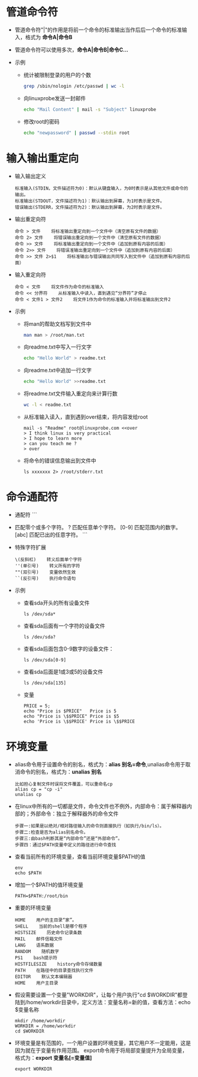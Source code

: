 # 管道命令符

- 管道命令符"|"的作用是将前一个命令的标准输出当作后后一个命令的标准输入，格式为 **命令A|命令B**

- 管道命令符可以使用多次，**命令A|命令B|命令C...**

- 示例

  - 统计被限制登录的用户的个数

    ```bash
    grep /sbin/nologin /etc/passwd | wc -l
    ```

  - 向linuxprobe发送一封邮件

    ```bash
    echo "Mail Content" | mail -s "Subject" linuxprobe
    ```

  - 修改root的密码

    ```bash
    echo "newpassword" | passwd --stdin root
    ```

# 输入输出重定向

- 输入输出定义

  ```
  标准输入(STDIN，文件描述符为0)：默认从键盘输入，为0时表示是从其他文件或命令的输出。
  标准输出(STDOUT，文件描述符为1)：默认输出到屏幕，为1时表示是文件。
  错误输出(STDERR，文件描述符为2)：默认输出到屏幕，为2时表示是文件。
  ```

- 输出重定向符

  ```
  命令 > 文件    将标准输出重定向到一个文件中（清空原有文件的数据）
  命令 2> 文件    将错误输出重定向到一个文件中（清空原有文件的数据）
  命令 >> 文件    将标准输出重定向到一个文件中（追加到原有内容的后面）
  命令 2>> 文件    将错误准输出重定向到一个文件中（追加到原有内容的后面）
  命令 >> 文件 2>$1    将标准输出与错误输出共同写入到文件中（追加到原有内容的后面）
  ```

- 输入重定向符

  ```
  命令 < 文件    将文件作为命令的标准输入
  命令 << 分界符    从标准输入中读入，直到遇见“分界符”才停止
  命令 < 文件1 > 文件2    将文件1作为命令的标准输入并将标准输出到文件2
  ```

- 示例

  - 将man的帮助文档写到文件中

    ```bash
    man man > /root/man.txt
    ```

  - 向readme.txt中写入一行文字

    ```bash
    echo "Hello World" > readme.txt
    ```

  - 向readme.txt中追加一行文字

    ```bash
    echo "Hello World" >>readme.txt
    ```

  - 将readme.txt文件输入重定向来计算行数

    ```bash
    wc -l < readme.txt
    ```

  - 从标准输入读入，直到遇到over结束，将内容发给root

    ```
    mail -s "Readme" root@linuxprobe.com <<over
    > I think linux is very practical
    > I hope to learn more
    > can you teach me ?
    > over
    ```

  - 将命令的错误信息输出到文件中

    ```
    ls xxxxxxx 2> /root/stderr.txt
    ```

# 命令通配符

- 通配符 ```
- 匹配零个或多个字符。 ? 匹配任意单个字符。 [0-9] 匹配范围内的数字。 [abc] 匹配已出的任意字符。 ```

- 特殊字符扩展

  ```
  \(反斜杠)    转义后面单个字符
  ''(单引号)    转义所有的字符
  ""(双引号)    变量依然生效
  ``(反引号)    执行命令语句
  ```

- 示例

  - 查看sda开头的所有设备文件

    ```
    ls /dev/sda*
    ```

  - 查看sda后面有一个字符的设备文件

    ```
    ls /dev/sda?
    ```

  - 查看sda后面包含0-9数字的设备文件：

    ```
    ls /dev/sda[0-9]
    ```

  - 查看sda后面是1或3或5的设备文件

    ```
    ls /dev/sda[135]
    ```

  - 变量

    ```
    PRICE = 5;
    echo "Price is $PRICE"   Price is 5
    echo "Price is \$$PRICE" Price is $5
    echo 'Price is \$$PRICE' Price is \$$PRICE
    ```

# 环境变量

- alias命令用于设置命令的别名，格式为：**alias 别名=命令**,unalias命令用于取消命令的别名，格式为：**unalias 别名**

  ```
  比如担心复制文件时误将文件覆盖，可以重命名cp
  alias cp = "cp -i"
  unalias cp
  ```

- 在linux中所有的一切都是文件，命令文件也不例外，内部命令：属于解释器内部的；外部命令：独立于解释器外的命令文件

  ```
  步骤一:如果是以绝对/相对路径输入的命令则直接执行（如执行/bin/ls）。
  步骤二:检查是否为alias别名命令。
  步骤三:由bash判断其是“内部命令”还是“外部命令”。
  步骤四：通过$PATH变量中定义的路径进行命令查找
  ```

- 查看当前所有的环境变量，查看当前环境变量$PATH的值

  ```
  env
  echo $PATH
  ```

- 增加一个$PATH的值环境变量

  ```
  PATH=$PATH:/root/bin
  ```

- 重要的环境变量

  ```
  HOME    用户的主目录“家”。
  SHELL    当前的shell是哪个程序
  HISTSIZE    历史命令记录条数
  MAIL    邮件信箱文件
  LANG    语系数据
  RANDOM    随机数字
  PS1    bash提示符
  HISTFILESIZE    history命令存储数量
  PATH    在路径中的目录查找执行文件
  EDITOR    默认文本编辑器
  HOME    用户主目录
  ```

- 假设需要设置一个变量"WORKDIR"，让每个用户执行"cd $WORKDIR"都登陆到/home/workdir目录中，定义方法：变量名称=新的值，查看方法：echo $变量名称

  ```
  mkdir /home/workdir
  WORKDIR = /home/workdir
  cd $WORKDIR
  ```

- 环境变量是有范围的，一个用户设置的环境变量，其它用户不一定能用，这是因为就在于变量有作用范围。 export命令用于将局部变量提升为全局变量，格式为：**export 变量名[=变量值]**

  ```
  export WORKDIR
  ```
